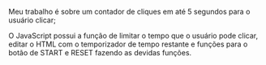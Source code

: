 Meu  trabalho é sobre um contador de cliques em até 5 segundos para o usuário clicar;

O JavaScript possui a função de limitar o tempo que o usuário pode clicar, editar o HTML com o temporizador de tempo restante e funções para o botão de START e RESET fazendo as devidas funções.
